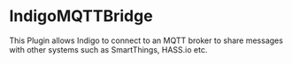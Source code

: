 # IndigoMQTTBridge

This Plugin allows Indigo to connect to an MQTT broker to share messages with other systems such as SmartThings, HASS.io etc.
